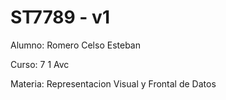 # ST7789 - v1


Alumno: Romero Celso Esteban

Curso: 7 1 Avc

Materia: Representacion Visual y Frontal de Datos
